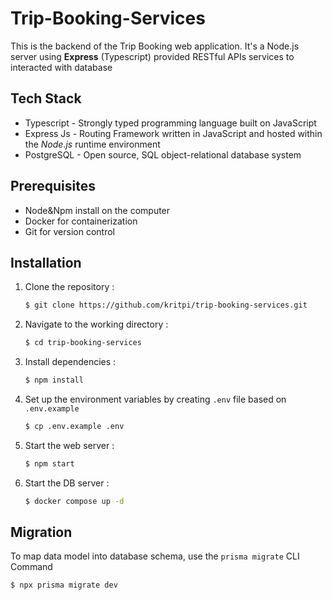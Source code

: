 
# Trip-Booking-Services

This is the backend of the Trip Booking web application. It's a Node.js server using **Express** (Typescript) provided RESTful APIs services to interacted with database


## Tech Stack
- Typescript - Strongly typed programming language built on JavaScript
- Express Js - Routing Framework written in JavaScript and hosted within the _Node_._js_ runtime environment
- PostgreSQL - Open source, SQL object-relational database system

## Prerequisites
- Node&Npm install on the computer
- Docker for containerization
- Git for version control

## Installation
1. Clone the repository :
	```bash
	$ git clone https://github.com/kritpi/trip-booking-services.git
	```
2. Navigate to the working directory :
	```bash
	$ cd trip-booking-services
	```
3. Install dependencies : 
	```bash
	$ npm install
	```
4. Set up the environment variables by creating `.env` file based on `.env.example`
	```bash
	$ cp .env.example .env 
	```
5. Start the web server : 
	```bash
	$ npm start
	``` 
6. Start the DB server :
	```bash
	$ docker compose up -d
	```
	
## Migration
To map data model into database schema, use the `prisma migrate` CLI Command
```bash
$ npx prisma migrate dev
```


